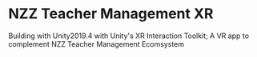 # NZZ Teacher Management XR
Building with Unity2019.4 with Unity's XR Interaction Toolkit; A VR app to complement NZZ Teacher Management Ecomsystem
